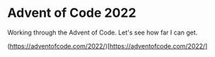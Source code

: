 # Advent of Code 2022

Working through the Advent of Code. Let's see how far I can get.

(https://adventofcode.com/2022/)[https://adventofcode.com/2022/]
